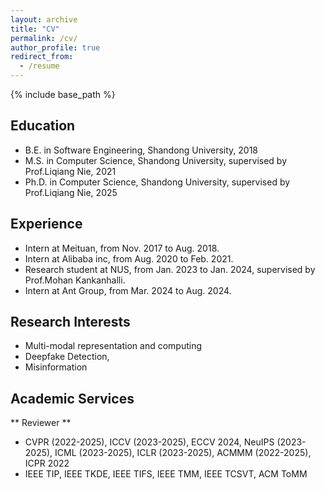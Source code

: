 ```yaml
---
layout: archive
title: "CV"
permalink: /cv/
author_profile: true
redirect_from:
  - /resume
---
```


{% include base_path %}

## Education
<!-- ====== -->
* B.E. in Software Engineering, Shandong University, 2018
* M.S. in Computer Science, Shandong University, supervised by Prof.Liqiang Nie, 2021
* Ph.D. in Computer Science, Shandong University, supervised by Prof.Liqiang Nie, 2025

## Experience
<!-- ====== -->
* Intern at Meituan, from Nov. 2017 to Aug. 2018.
* Intern at Alibaba inc, from Aug. 2020 to Feb. 2021.
* Research student at NUS, from Jan. 2023 to Jan. 2024, supervised by Prof.Mohan Kankanhalli.
* Intern at Ant Group, from Mar. 2024 to Aug. 2024.

## Research Interests
<!-- ====== -->
* Multi-modal representation and computing
* Deepfake Detection, 
* Misinformation

## Academic Services
<!-- ===== -->
** Reviewer **
* CVPR  (2022-2025), ICCV (2023-2025), ECCV 2024, NeuIPS (2023-2025), ICML (2023-2025), ICLR (2023-2025), ACMMM (2022-2025), ICPR 2022
*  IEEE TIP, IEEE TKDE, IEEE TIFS, IEEE TMM, IEEE TCSVT, ACM ToMM

<!-- Publications
======
  <ul>{% for post in site.publications %}
    {% include archive-single-cv.html %}
  {% endfor %}</ul> -->
